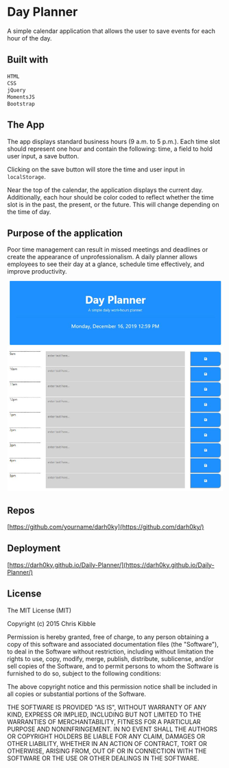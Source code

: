 # Day Planner

A simple calendar application that allows the user to save events for each hour of the day. 

## Built with

    HTML 
    CSS 
    jQuery 
    MomentsJS
    Bootstrap

## The App

The app displays standard business hours (9 a.m. to 5 p.m.). Each time slot should represent one hour and contain the following: time, a field to hold user input, a save button.

Clicking on the save button will store the time and user input in `localStorage`.

Near the top of the calendar, the application displays the current day. Additionally, each hour should be color coded to reflect whether the time slot is in the past, the present, or the future. This will change depending on the time of day.

## Purpose of the application

Poor time management can result in missed meetings and deadlines or create the appearance of unprofessionalism. A daily planner allows employees to see their day at a glance, schedule time effectively, and improve productivity. 

![Day Planner ](DayPlanner.JPG)

## Repos

[https://github.com/yourname/darh0ky](https://github.com/darh0ky/)

## Deployment

[https://darh0ky.github.io/Daily-Planner/](https://darh0ky.github.io/Daily-Planner/)

## License

The MIT License (MIT)

Copyright (c) 2015 Chris Kibble

Permission is hereby granted, free of charge, to any person obtaining a copy of this software and associated documentation files (the "Software"), to deal in the Software without restriction, including without limitation the rights to use, copy, modify, merge, publish, distribute, sublicense, and/or sell copies of the Software, and to permit persons to whom the Software is furnished to do so, subject to the following conditions:

The above copyright notice and this permission notice shall be included in all copies or substantial portions of the Software.

THE SOFTWARE IS PROVIDED "AS IS", WITHOUT WARRANTY OF ANY KIND, EXPRESS OR IMPLIED, INCLUDING BUT NOT LIMITED TO THE WARRANTIES OF MERCHANTABILITY, FITNESS FOR A PARTICULAR PURPOSE AND NONINFRINGEMENT. IN NO EVENT SHALL THE AUTHORS OR COPYRIGHT HOLDERS BE LIABLE FOR ANY CLAIM, DAMAGES OR OTHER LIABILITY, WHETHER IN AN ACTION OF CONTRACT, TORT OR OTHERWISE, ARISING FROM, OUT OF OR IN CONNECTION WITH THE SOFTWARE OR THE USE OR OTHER DEALINGS IN THE SOFTWARE.